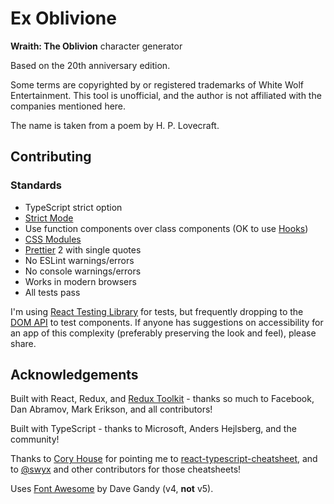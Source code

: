 # Ex Oblivione

**Wraith: The Oblivion** character generator

Based on the 20th anniversary edition.

Some terms are copyrighted by or registered trademarks of White Wolf Entertainment. This tool is unofficial, and the author is not affiliated with the companies mentioned here.

The name is taken from a poem by H. P. Lovecraft.

## Contributing

### Standards

- TypeScript strict option
- [Strict Mode](https://reactjs.org/docs/strict-mode.html)
- Use function components over class components (OK to use [Hooks](https://reactjs.org/docs/hooks-intro.html))
- [CSS Modules](https://facebook.github.io/create-react-app/docs/adding-a-css-modules-stylesheet)
- [Prettier](https://prettier.io/) 2 with single quotes
- No ESLint warnings/errors
- No console warnings/errors
- Works in modern browsers
- All tests pass

I'm using [React Testing Library](https://github.com/testing-library/react-testing-library) for tests, but frequently dropping to the [DOM API](https://developer.mozilla.org/en-US/docs/Web/API/Document/querySelector) to test components. If anyone has suggestions on accessibility for an app of this complexity (preferably preserving the look and feel), please share.

## Acknowledgements

Built with React, Redux, and [Redux Toolkit](https://redux-toolkit.js.org/) - thanks so much to Facebook, Dan Abramov, Mark Erikson, and all contributors!

Built with TypeScript - thanks to Microsoft, Anders Hejlsberg, and the community!

Thanks to [Cory House](https://www.reactjsconsulting.com/) for pointing me to [react-typescript-cheatsheet](https://github.com/typescript-cheatsheets/react-typescript-cheatsheet), and to [@swyx](https://twitter.com/swyx) and other contributors for those cheatsheets!

Uses [Font Awesome](https://fontawesome.com/) by Dave Gandy (v4, **not** v5).
